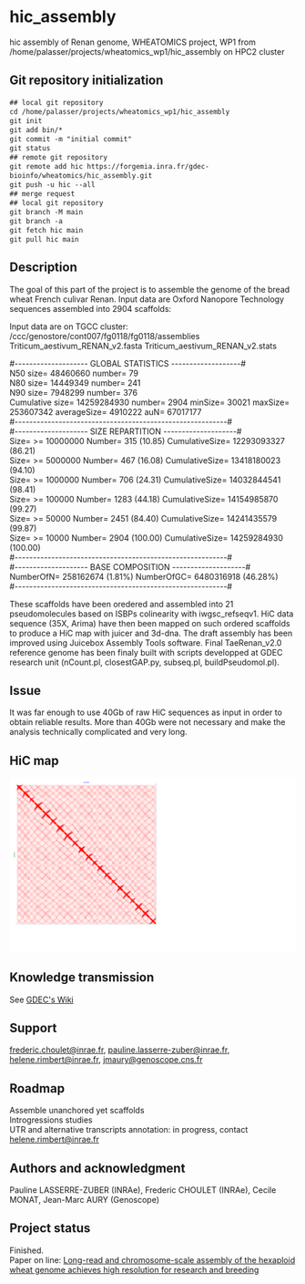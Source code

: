 # hic_assembly

hic assembly of Renan genome, WHEATOMICS project, WP1
from /home/palasser/projects/wheatomics_wp1/hic_assembly on HPC2 cluster

## Git repository initialization

```
## local git repository
cd /home/palasser/projects/wheatomics_wp1/hic_assembly
git init
git add bin/*
git commit -m "initial commit"
git status
## remote git repository
git remote add hic https://forgemia.inra.fr/gdec-bioinfo/wheatomics/hic_assembly.git
git push -u hic --all
## merge request
## local git repository
git branch -M main
git branch -a
git fetch hic main
git pull hic main
```

## Description  
The goal of this part of the project is to assemble the genome of the bread wheat French culivar Renan.
Input data are Oxford Nanopore Technology sequences assembled into 2904 scaffolds:

Input data are on TGCC cluster: /ccc/genostore/cont007/fg0118/fg0118/assemblies
Triticum_aestivum_RENAN_v2.fasta
Triticum_aestivum_RENAN_v2.stats

#-------------------- GLOBAL STATISTICS -------------------#  
N50 size= 48460660  number= 79  
N80 size= 14449349  number= 241  
N90 size= 7948299  number= 376  
Cumulative size= 14259284930 number= 2904 minSize= 30021 maxSize= 253607342 averageSize= 4910222 auN= 67017177  
#----------------------------------------------------------#  
#-------------------- SIZE REPARTITION --------------------#  
Size= >= 10000000       Number= 315        (10.85)      CumulativeSize= 12293093327     (86.21)  
Size= >= 5000000        Number= 467        (16.08)      CumulativeSize= 13418180023     (94.10)  
Size= >= 1000000        Number= 706        (24.31)      CumulativeSize= 14032844541     (98.41)  
Size= >= 100000         Number= 1283       (44.18)      CumulativeSize= 14154985870     (99.27)  
Size= >= 50000          Number= 2451       (84.40)      CumulativeSize= 14241435579     (99.87)  
Size= >= 10000          Number= 2904       (100.00)     CumulativeSize= 14259284930     (100.00)  
#----------------------------------------------------------#  
#-------------------- BASE COMPOSITION --------------------#  
NumberOfN= 258162674 (1.81%) NumberOfGC= 6480316918 (46.28%)  
#----------------------------------------------------------#  

These scaffolds have been oredered and assembled into 21 pseudomolecules based on ISBPs colinearity with iwgsc_refseqv1.
HiC data sequence (35X, Arima) have then been mapped on such ordered scaffolds to produce a HiC map with juicer and 3d-dna.
The draft assembly has been improved using Juicebox Assembly Tools software.
Final TaeRenan_v2.0 reference genome has been finaly built with scripts developped at GDEC research unit (nCount.pl, closestGAP.py, subseq.pl, buildPseudomol.pl).

## Issue
It was far enough to use 40Gb of raw HiC sequences as input in order to obtain reliable results. 
More than 40Gb were not necessary and make the analysis technically complicated and very long.

## HiC map  
![HiCmap](/Renan_v13_v2.pseudo.v2.0.svg)

## Knowledge transmission
See [GDEC's Wiki](https://wiki.inra.fr/wiki/umr1095/Project+Bioinfo/howto-hic)

## Support  
frederic.choulet@inrae.fr, pauline.lasserre-zuber@inrae.fr, helene.rimbert@inrae.fr, jmaury@genoscope.cns.fr

## Roadmap  
Assemble unanchored yet scaffolds  
Introgressions studies  
UTR and alternative transcripts annotation: in progress, contact helene.rimbert@inrae.fr  

## Authors and acknowledgment  
Pauline LASSERRE-ZUBER (INRAe), Frederic CHOULET (INRAe), Cecile MONAT, Jean-Marc AURY (Genoscope)  

## Project status  
Finished.  
Paper on line: [Long-read and chromosome-scale assembly of the hexaploid wheat genome achieves high resolution for research and breeding](https://academic.oup.com/gigascience/article/doi/10.1093/gigascience/giac034/6575388)
